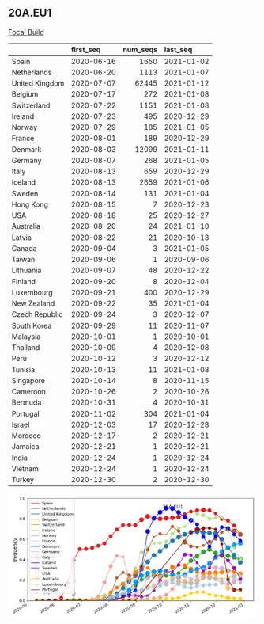 

## 20A.EU1
[Focal Build](https://nextstrain.org/groups/neherlab/ncov/20A.EU1?f_region=Europe)

|                | first_seq   |   num_seqs | last_seq   |
|:---------------|:------------|-----------:|:-----------|
| Spain          | 2020-06-16  |       1650 | 2021-01-02 |
| Netherlands    | 2020-06-20  |       1113 | 2021-01-07 |
| United Kingdom | 2020-07-07  |      62445 | 2021-01-12 |
| Belgium        | 2020-07-17  |        272 | 2021-01-08 |
| Switzerland    | 2020-07-22  |       1151 | 2021-01-08 |
| Ireland        | 2020-07-23  |        495 | 2020-12-29 |
| Norway         | 2020-07-29  |        185 | 2021-01-05 |
| France         | 2020-08-01  |        189 | 2020-12-29 |
| Denmark        | 2020-08-03  |      12099 | 2021-01-11 |
| Germany        | 2020-08-07  |        268 | 2021-01-05 |
| Italy          | 2020-08-13  |        659 | 2020-12-29 |
| Iceland        | 2020-08-13  |       2659 | 2021-01-06 |
| Sweden         | 2020-08-14  |        131 | 2021-01-04 |
| Hong Kong      | 2020-08-15  |          7 | 2020-12-23 |
| USA            | 2020-08-18  |         25 | 2020-12-27 |
| Australia      | 2020-08-20  |         24 | 2021-01-10 |
| Latvia         | 2020-08-22  |         21 | 2020-10-13 |
| Canada         | 2020-09-04  |          3 | 2021-01-05 |
| Taiwan         | 2020-09-06  |          1 | 2020-09-06 |
| Lithuania      | 2020-09-07  |         48 | 2020-12-22 |
| Finland        | 2020-09-20  |          8 | 2020-12-04 |
| Luxembourg     | 2020-09-21  |        400 | 2020-12-29 |
| New Zealand    | 2020-09-22  |         35 | 2021-01-04 |
| Czech Republic | 2020-09-24  |          3 | 2020-12-07 |
| South Korea    | 2020-09-29  |         11 | 2020-11-07 |
| Malaysia       | 2020-10-01  |          1 | 2020-10-01 |
| Thailand       | 2020-10-09  |          4 | 2020-12-08 |
| Peru           | 2020-10-12  |          3 | 2020-12-12 |
| Tunisia        | 2020-10-13  |         11 | 2021-01-08 |
| Singapore      | 2020-10-14  |          8 | 2020-11-15 |
| Cameroon       | 2020-10-26  |          2 | 2020-10-26 |
| Bermuda        | 2020-10-31  |          4 | 2020-10-31 |
| Portugal       | 2020-11-02  |        304 | 2021-01-04 |
| Israel         | 2020-12-03  |         17 | 2020-12-28 |
| Morocco        | 2020-12-17  |          2 | 2020-12-21 |
| Jamaica        | 2020-12-21  |          1 | 2020-12-21 |
| India          | 2020-12-24  |          1 | 2020-12-24 |
| Vietnam        | 2020-12-24  |          1 | 2020-12-24 |
| Turkey         | 2020-12-30  |          2 | 2020-12-30 |

![Overall trends 20A.EU1](/overall_trends_figures/overall_trends_20A.EU1.png)